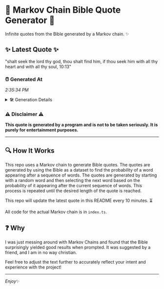 # 📖 Markov Chain Bible Quote Generator 📖

Infinite quotes from the Bible generated by a Markov chain. ✨

## ✨ Latest Quote ✨
"shalt seek the lord thy god, thou shalt find him, if thou seek him with all thy heart and with all thy soul, 10:13"

### ⏰ Generated At
*2:35:34 PM*

<details>
    <summary>🛠️ Generation Details</summary>
    <p>
        <strong>🌱 Seed:</strong> shalt<br>
        <strong>🔄 Iterations:</strong> 23<br>
        <strong>📜 Context History:</strong><br>[ shalt ]: seek<br>[ shalt, seek ]: the<br>[ shalt, seek, the ]: lord<br>[ shalt, seek, the, lord ]: thy<br>[ shalt, seek, the, lord, thy ]: god,<br>[ shalt, seek, the, lord, thy, god, ]: thou<br>[ seek, the, lord, thy, god,, thou ]: shalt<br>[ the, lord, thy, god,, thou, shalt ]: find<br>[ lord, thy, god,, thou, shalt, find ]: him,<br>[ thy, god,, thou, shalt, find, him, ]: if<br>[ god,, thou, shalt, find, him,, if ]: thou<br>[ thou, shalt, find, him,, if, thou ]: seek<br>[ shalt, find, him,, if, thou, seek ]: him<br>[ find, him,, if, thou, seek, him ]: with<br>[ him,, if, thou, seek, him, with ]: all<br>[ if, thou, seek, him, with, all ]: thy<br>[ thou, seek, him, with, all, thy ]: heart<br>[ seek, him, with, all, thy, heart ]: and<br>[ him, with, all, thy, heart, and ]: with<br>[ with, all, thy, heart, and, with ]: all<br>[ all, thy, heart, and, with, all ]: thy<br>[ thy, heart, and, with, all, thy ]: soul,<br>[ heart, and, with, all, thy, soul, ]: 10:13<br>
    </p>
</details>

### ⚠️ Disclaimer ⚠️
**This quote is generated by a program and is not to be taken seriously. It is purely for entertainment purposes.**

---

## 🔍 How It Works

This repo uses a Markov chain to generate Bible quotes. The quotes are generated by using the Bible as a dataset to find the probability of a word appearing after a sequence of words. The quotes are generated by starting with a random word and then selecting the next word based on the probability of it appearing after the current sequence of words. This process is repeated until the desired length of the quote is reached.

This repo will update the latest quote in this README every 10 minutes. ⏳

All code for the actual Markov chain is in `index.ts`.

## ❓ Why

I was just messing around with Markov Chains and found that the Bible surprisingly yielded good results when prompted. 
It was suggested by a friend, and I am in no way christian.

Feel free to adjust the text further to accurately reflect your intent and experience with the project!

---

*Enjoy*✨
